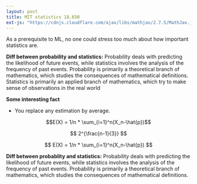 ```yaml
---
layout: post
title: MIT statistics 18.650
ext-js: "https://cdnjs.cloudflare.com/ajax/libs/mathjax/2.7.5/MathJax.js?config=TeX-MML-AM_CHTML"
---
```


As a prerequisite to ML, no one could stress too much about how important statistics are.

**Diff between probability and statistics:**
Probability deals with predicting the likelihood of future events, while statistics involves the analysis of the frequency of past events. Probability is primarily a theoretical branch of mathematics, which studies the consequences of mathematical definitions. Statistics is primarily an applied branch of mathematics, which try to make sense of observations in the real world

**Some interesting fact**
* You replace any estimation by average.

$$E(X) = 1/n * \sum_{i=1}^n(X_n-\hat{p})$$

$$ 2^{\frac{n-1}{3}} $$

$$ E(X) = 1/n * \sum_{i=1}^n(X_n-\hat{p}) $$

**Diff between probablity and statistics:**
Probability deals with predicting the likelihood of future events, while statistics involves the analysis of the frequency of past events. Probability is primarily a theoretical branch of mathematics, which studies the consequences of mathematical definitions.
